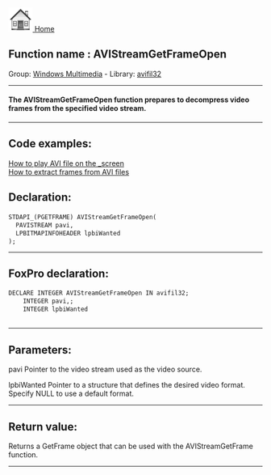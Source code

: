 [<img src="../../images/home.png"> Home ](https://github.com/VFPX/Win32API)  

## Function name : AVIStreamGetFrameOpen
Group: [Windows Multimedia](../../functions_group.md#Windows_Multimedia)  -  Library: [avifil32](../../../libraries.md#avifil32)  
***  


#### The AVIStreamGetFrameOpen function prepares to decompress video frames from the specified video stream.
***  


## Code examples:
[How to play AVI file on the _screen](../../samples/sample_430.md)  
[How to extract frames from AVI files](../../samples/sample_484.md)  

## Declaration:
```foxpro  
STDAPI_(PGETFRAME) AVIStreamGetFrameOpen(
  PAVISTREAM pavi,
  LPBITMAPINFOHEADER lpbiWanted
);  
```  
***  


## FoxPro declaration:
```foxpro  
DECLARE INTEGER AVIStreamGetFrameOpen IN avifil32;
	INTEGER pavi,;
	INTEGER lpbiWanted
  
```  
***  


## Parameters:
pavi
Pointer to the video stream used as the video source.

lpbiWanted
Pointer to a structure that defines the desired video format. Specify NULL to use a default format.
  
***  


## Return value:
Returns a GetFrame object that can be used with the AVIStreamGetFrame function.  
***  

